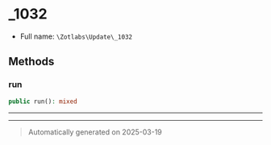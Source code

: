 
# _1032





* Full name: `\Zotlabs\Update\_1032`




## Methods


### run



```php
public run(): mixed
```












***


***
> Automatically generated on 2025-03-19
